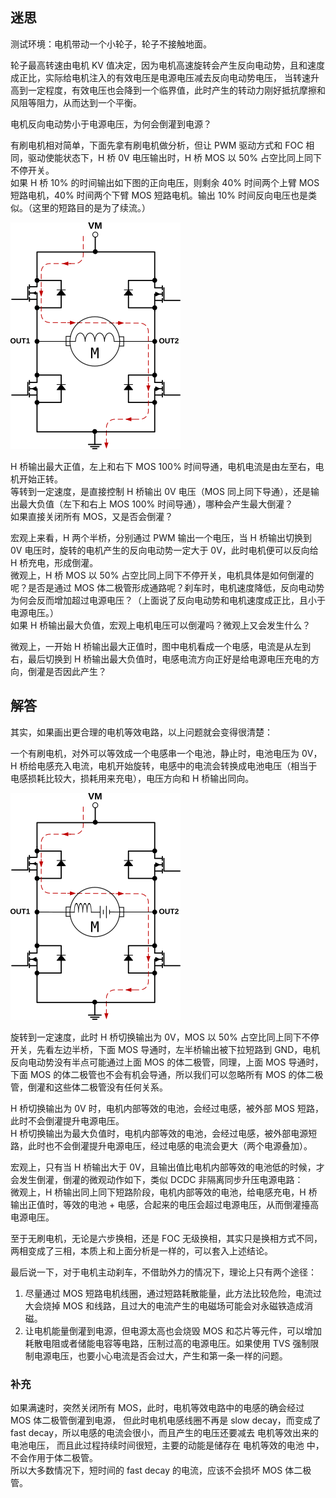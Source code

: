 ## 迷思

测试环境：电机带动一个小轮子，轮子不接触地面。

轮子最高转速由电机 KV 值决定，因为电机高速旋转会产生反向电动势，且和速度成正比，实际给电机注入的有效电压是电源电压减去反向电动势电压，
当转速升高到一定程度，有效电压也会降到一个临界值，此时产生的转动力刚好抵抗摩擦和风阻等阻力，从而达到一个平衡。

电机反向电动势小于电源电压，为何会倒灌到电源？

有刷电机相对简单，下面先拿有刷电机做分析，但让 PWM 驱动方式和 FOC 相同，驱动使能状态下，H 桥 0V 电压输出时，H 桥 MOS 以 50% 占空比同上同下不停开关。  
如果 H 桥 10% 的时间输出如下图的正向电压，则剩余 40% 时间两个上臂 MOS 短路电机，40% 时间两个下臂 MOS 短路电机。输出 10% 时间反向电压也是类似。（这里的短路目的是为了续流。）

<img src="h-bridge.png" style="max-width:100%">

H 桥输出最大正值，左上和右下 MOS 100% 时间导通，电机电流是由左至右，电机开始正转。  
等转到一定速度，是直接控制 H 桥输出 0V 电压（MOS 同上同下导通），还是输出最大负值（左下和右上 MOS 100% 时间导通），哪种会产生最大倒灌？  
如果直接关闭所有 MOS，又是否会倒灌？

宏观上来看，H 两个半桥，分别通过 PWM 输出一个电压，当 H 桥输出切换到 0V 电压时，旋转的电机产生的反向电动势一定大于 0V，此时电机便可以反向给 H 桥充电，形成倒灌。  
微观上，H 桥 MOS 以 50% 占空比同上同下不停开关，电机具体是如何倒灌的呢？是否是通过 MOS 体二极管形成通路呢？刹车时，电机速度降低，反向电动势为何会反而增加超过电源电压？（上面说了反向电动势和电机速度成正比，且小于电源电压。）  
如果 H 桥输出最大负值，宏观上电机电压可以倒灌吗？微观上又会发生什么？

微观上，一开始 H 桥输出最大正值时，图中电机看成一个电感，电流是从左到右，最后切换到 H 桥输出最大负值时，电感电流方向正好是给电源电压充电的方向，倒灌是否因此产生？


## 解答

其实，如果画出更合理的电机等效电路，以上问题就会变得很清楚：

一个有刷电机，对外可以等效成一个电感串一个电池，静止时，电池电压为 0V，H 桥给电感充入电流，电机开始旋转，电感中的电流会转换成电池电压（相当于电感损耗比较大，损耗用来充电），电压方向和 H 桥输出同向。

<img src="motor-model.png" style="max-width:100%">

旋转到一定速度，此时 H 桥切换输出为 0V，MOS 以 50% 占空比同上同下不停开关，先看左边半桥，下面 MOS 导通时，左半桥输出被下拉短路到 GND，电机反向电动势没有半点可能通过上面 MOS 的体二极管，同理，上面 MOS 导通时，下面 MOS 的体二极管也不会有机会导通，所以我们可以忽略所有 MOS 的体二极管，倒灌和这些体二极管没有任何关系。

H 桥切换输出为 0V 时，电机内部等效的电池，会经过电感，被外部 MOS 短路，此时不会倒灌提升电源电压。  
H 桥切换输出为最大负值时，电机内部等效的电池，会经过电感，被外部电源短路，此时也不会倒灌提升电源电压，经过电感的电流会更大（两个电源叠加）。

宏观上，只有当 H 桥输出大于 0V，且输出值比电机内部等效的电池低的时候，才会发生倒灌，倒灌的微观动作如下，类似 DCDC 非隔离同步升压电源电路：  
微观上，H 桥输出同上同下短路阶段，电机内部等效的电池，给电感充电，H 桥输出正值时，等效的电池 + 电感，合起来的电压会超过电源电压，从而倒灌擡高电源电压。

至于无刷电机，无论是六步换相，还是 FOC 无级换相，其实只是换相方式不同，两相变成了三相，本质上和上面分析是一样的，可以套入上述结论。

最后说一下，对于电机主动刹车，不借助外力的情况下，理论上只有两个途径：
 1. 尽量通过 MOS 短路电机线圈，通过短路耗散能量，此方法比较危险，电流过大会烧掉 MOS 和线路，且过大的电流产生的电磁场可能会对永磁铁造成消磁。
 2. 让电机能量倒灌到电源，但电源太高也会烧毁 MOS 和芯片等元件，可以增加耗散电阻或者储能电容等电路，压制过高的电源电压。如果使用 TVS 强制限制电源电压，也要小心电流是否会过大，产生和第一条一样的问题。

### 补充

如果满速时，突然关闭所有 MOS，此时，电机等效电路中的电感的确会经过 MOS 体二极管倒灌到电源，
但此时电机电感线圈不再是 slow decay，而变成了 fast decay，所以电感的电流会很小，而且产生的电压还要减去 电机等效出来的电池电压，
而且此过程持续时间很短，主要的动能是储存在 电机等效的电池 中，不会作用于体二极管。  
所以大多数情况下，短时间的 fast decay 的电流，应该不会损坏 MOS 体二极管。
 
